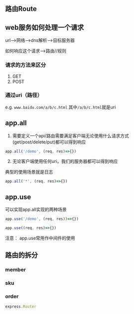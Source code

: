 ## 路由Route


## web服务如何处理一个请求

url-->网络-->dns解析-->目标服务器

如何响应这个请求-->路由//规则

### 请求的方法来区分

1. GET
2. POST

### 通过uri（路径）
e.g. ` www.baidu.com/a/b/c.html `
其中` /a/b/c.html `就是uri


## app.all
1. 需要定义一个api/路由需要满足客户端无论使用什么请求方式(get/post/delete/put)都可以得到响应

```javascript
app.all('/demo', (req, res)=>{})
```

2. 无论客户端使用任何uri，我们的服务器都可以得到响应

典型的使用场景就是日志

```javascript
app.all('*', (req, res)=>{})
```

## app.use
可以实现app.all实现的两种场景

```javascript
app.use('/demo', (req, res))=>{})
```

```javascript
app.use((req, res)=>{})
```

注意： app.use常用作中间件的使用

## 路由的拆分

### member
### sku
### order

```javascript
express.Router
```